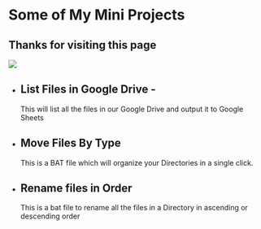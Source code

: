 # Some of My Mini Projects

## Thanks for visiting this page <br>
![](https://visitor-badge.glitch.me/badge?page_id=linjorejoy/My-Projects) 

* ## List Files in Google Drive - 
    This will list all the files in our Google Drive and output it to Google Sheets
* ## Move Files By Type
    This is a BAT file which will organize your Directories in a single click.
* ## Rename files in Order
    This is a bat file to rename all the files in a Directory in ascending or descending order 